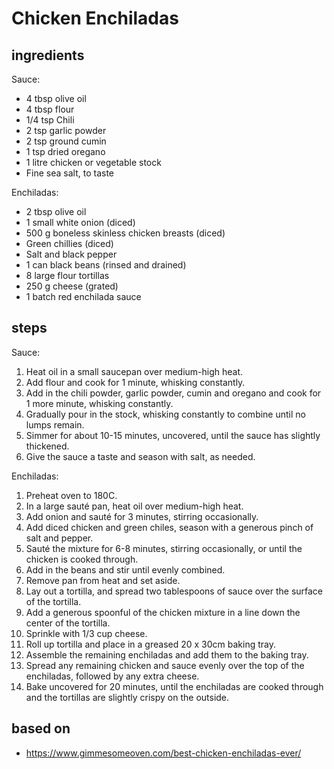 # Chicken Enchiladas

## ingredients

Sauce:

- 4 tbsp olive oil
- 4 tbsp flour
- 1/4 tsp Chili
- 2 tsp garlic powder
- 2 tsp ground cumin
- 1 tsp dried oregano
- 1 litre chicken or vegetable stock
- Fine sea salt, to taste

Enchiladas:

- 2 tbsp olive oil
- 1 small white onion (diced)
- 500 g boneless skinless chicken breasts (diced)
- Green chillies (diced)
- Salt and black pepper
- 1 can black beans (rinsed and drained)
- 8 large flour tortillas
- 250 g cheese (grated)
- 1 batch red enchilada sauce

## steps

Sauce:

1. Heat oil in a small saucepan over medium-high heat.
2. Add flour and cook for 1 minute, whisking constantly.
3. Add in the chili powder, garlic powder, cumin and oregano and cook for 1 more minute, whisking constantly.
4. Gradually pour in the stock, whisking constantly to combine until no lumps remain.
5. Simmer for about 10-15 minutes, uncovered, until the sauce has slightly thickened.
6. Give the sauce a taste and season with salt, as needed.

Enchiladas:

1. Preheat oven to 180C.
2. In a large sauté pan, heat oil over medium-high heat.
3. Add onion and sauté for 3 minutes, stirring occasionally.
4. Add diced chicken and green chiles, season with a generous pinch of salt and pepper.
5. Sauté the mixture for 6-8 minutes, stirring occasionally, or until the chicken is cooked through.
6. Add in the beans and stir until evenly combined.
7. Remove pan from heat and set aside.
8. Lay out a tortilla, and spread two tablespoons of sauce over the surface of the tortilla.
9. Add a generous spoonful of the chicken mixture in a line down the center of the tortilla.
10. Sprinkle with 1/3 cup cheese.
11. Roll up tortilla and place in a greased 20 x 30cm baking tray.
12. Assemble the remaining enchiladas and add them to the baking tray.
13. Spread any remaining chicken and sauce evenly over the top of the enchiladas, followed by any extra cheese.
14. Bake uncovered for 20 minutes, until the enchiladas are cooked through and the tortillas are slightly crispy on the outside.

## based on

- https://www.gimmesomeoven.com/best-chicken-enchiladas-ever/
